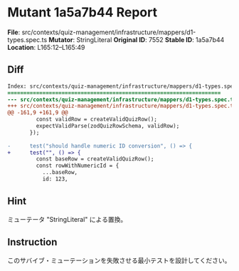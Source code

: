 # Mutant 1a5a7b44 Report

**File**: src/contexts/quiz-management/infrastructure/mappers/d1-types.spec.ts
**Mutator**: StringLiteral
**Original ID**: 7552
**Stable ID**: 1a5a7b44
**Location**: L165:12–L165:49

## Diff

```diff
Index: src/contexts/quiz-management/infrastructure/mappers/d1-types.spec.ts
===================================================================
--- src/contexts/quiz-management/infrastructure/mappers/d1-types.spec.ts	original
+++ src/contexts/quiz-management/infrastructure/mappers/d1-types.spec.ts	mutated #7552
@@ -161,9 +161,9 @@
         const validRow = createValidQuizRow();
         expectValidParse(zodQuizRowSchema, validRow);
       });
 
-      test("should handle numeric ID conversion", () => {
+      test("", () => {
         const baseRow = createValidQuizRow();
         const rowWithNumericId = {
           ...baseRow,
           id: 123,
```

## Hint

ミューテータ "StringLiteral" による置換。

## Instruction

このサバイブ・ミューテーションを失敗させる最小テストを設計してください。
